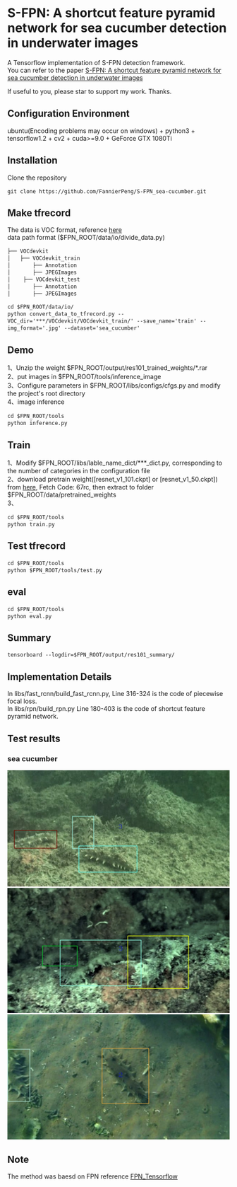 # S-FPN: A shortcut feature pyramid network for sea cucumber detection in underwater images             
        
A Tensorflow implementation of S-FPN detection framework.    
You can refer to the paper [S-FPN: A shortcut feature pyramid network for sea cucumber detection in underwater images](https://www.sciencedirect.com/science/article/abs/pii/S0957417421007351)

If useful to you, please star to support my work. Thanks.    

## Configuration Environment
ubuntu(Encoding problems may occur on windows) + python3 + tensorflow1.2 + cv2 + cuda>=9.0 + GeForce GTX 1080Ti    
## Installation    
  Clone the repository    
  ```Shell    
  git clone https://github.com/FannierPeng/S-FPN_sea-cucumber.git
  ```       

## Make tfrecord   
The data is VOC format, reference [here](01SeaCucumber.xml)     
data path format  ($FPN_ROOT/data/io/divide_data.py)      
```
├── VOCdevkit
│   ├── VOCdevkit_train
│       ├── Annotation
│       ├── JPEGImages
│    ├── VOCdevkit_test
│       ├── Annotation
│       ├── JPEGImages
```     

  ```Shell    
  cd $FPN_ROOT/data/io/  
  python convert_data_to_tfrecord.py --VOC_dir='***/VOCdevkit/VOCdevkit_train/' --save_name='train' --img_format='.jpg' --dataset='sea_cucumber'
  ```

## Demo          
1、Unzip the weight $FPN_ROOT/output/res101_trained_weights/*.rar    
2、put images in $FPN_ROOT/tools/inference_image   
3、Configure parameters in $FPN_ROOT/libs/configs/cfgs.py and modify the project's root directory        
4、image inference           
  ```Shell    
  cd $FPN_ROOT/tools
  python inference.py   
  ```     
  
## Train
1、Modify $FPN_ROOT/libs/lable_name_dict/***_dict.py, corresponding to the number of categories in the configuration file    
2、download pretrain weight([resnet_v1_101.ckpt] or [resnet_v1_50.ckpt]) from [here](https://pan.baidu.com/s/16E-zdpyr-QbGTjMiprZuKw), Fetch Code: 67rc, then extract to folder $FPN_ROOT/data/pretrained_weights    
3、    
  ```Shell    
  cd $FPN_ROOT/tools
  python train.py 
  ``` 

## Test tfrecord     
  ```Shell    
  cd $FPN_ROOT/tools    
  python $FPN_ROOT/tools/test.py  
  ``` 

## eval    
  ```Shell    
  cd $FPN_ROOT/tools   
  python eval.py
  ```  

## Summary   
  ```Shell    
  tensorboard --logdir=$FPN_ROOT/output/res101_summary/
  ```    
  
## Implementation Details
In libs/fast_rcnn/build_fast_rcnn.py, Line 316-324 is the code of piecewise focal loss.         
In libs/rpn/build_rpn.py Line 180-403 is the code of shortcut feature pyramid network.


## Test results    
### sea cucumber
![1](tools/test_result/1dehaze_fpn.jpg)   
![2](tools/test_result/458dehazed_fpn.jpg)      
![3](tools/test_result/177mscnn_fpn.jpg)   

## Note 
The method was baesd on FPN reference [FPN_Tensorflow](https://github.com/yangxue0827/FPN_Tensorflow)
    

